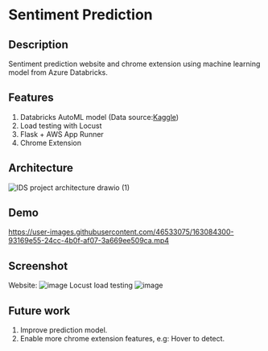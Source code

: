 # Sentiment Prediction
## Description
Sentiment prediction website and chrome extension using machine learning model from Azure Databricks.
## Features
1. Databricks AutoML model (Data source:[Kaggle](https://www.kaggle.com/datasets/arkhoshghalb/twitter-sentiment-analysis-hatred-speech))
2. Load testing with Locust
3. Flask + AWS App Runner
4. Chrome Extension

## Architecture
![IDS project architecture drawio (1)](https://user-images.githubusercontent.com/46533075/163001093-c8270c42-d921-496f-aac8-89ae54526315.png)
## Demo
https://user-images.githubusercontent.com/46533075/163084300-93169e55-24cc-4b0f-af07-3a669ee509ca.mp4

## Screenshot
Website:
![image](https://user-images.githubusercontent.com/46533075/163020348-067bc90e-e7cb-4b66-be37-4aec241a4a80.png)
Locust load testing
![image](https://user-images.githubusercontent.com/46533075/163021136-05828764-dc9a-4f84-89f7-0857fce857e7.png)


## Future work
1. Improve prediction model.
2. Enable more chrome extension features, e.g: Hover to detect.

